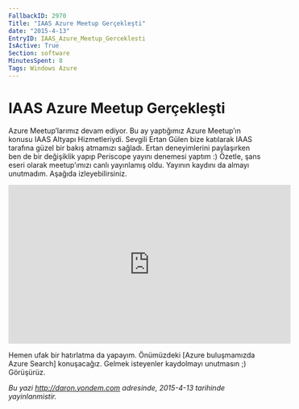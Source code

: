 ```yaml
---
FallbackID: 2970
Title: "IAAS Azure Meetup Gerçekleşti"
date: "2015-4-13"
EntryID: IAAS_Azure_Meetup_Gerceklesti
IsActive: True
Section: software
MinutesSpent: 8
Tags: Windows Azure
---
```

# IAAS Azure Meetup Gerçekleşti
Azure Meetup’larımız devam ediyor. Bu ay yaptığımız Azure Meetup’ın konusu IAAS Altyapı Hizmetleriydi. Sevgili Ertan Gülen bize katılarak IAAS tarafına güzel bir bakış atmamızı sağladı. Ertan deneyimlerini paylaşırken ben de bir değişiklik yapıp Periscope yayını denemesi yaptım :) Özetle, şans eseri olarak meetup’ımızı canlı yayınlamış oldu. Yayının kaydını da almayı unutmadım. Aşağıda izleyebilirsiniz.

<iframe width="560" height="315" src="https://www.youtube.com/embed/CTrdmBRLecU" frameborder="0" allowfullscreen></iframe>

Hemen ufak bir hatırlatma da yapayım. Önümüzdeki [Azure buluşmamızda Azure Search] konuşacağız. Gelmek isteyenler kaydolmayı unutmasın ;) Görüşürüz.

*Bu yazi http://daron.yondem.com adresinde, 2015-4-13 tarihinde yayinlanmistir.*

